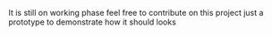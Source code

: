 It is still on working phase feel free to contribute on this project just a prototype to demonstrate how it should looks
